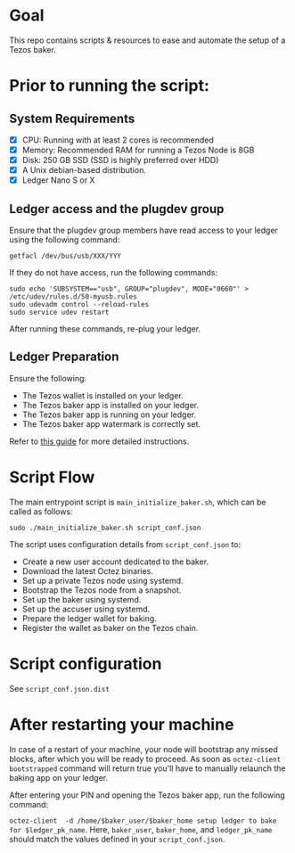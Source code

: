 # Goal

This repo contains scripts & resources to ease and automate the setup of a Tezos baker.

# Prior to running the script: 

## System Requirements

- [x] CPU: Running with at least 2 cores is recommended
- [x] Memory: Recommended RAM for running a Tezos Node is 8GB
- [x] Disk: 250 GB SSD (SSD is highly preferred over HDD)
- [x] A Unix debian-based distribution.
- [x] Ledger Nano S or X

## Ledger access and the plugdev group
Ensure that the plugdev group members have read access to your ledger using the following command:

```
getfacl /dev/bus/usb/XXX/YYY
```

If they do not have access, run the following commands:
```
sudo echo 'SUBSYSTEM=="usb", GROUP="plugdev", MODE="0660"' > /etc/udev/rules.d/50-myusb.rules
sudo udevadm control --reload-rules
sudo service udev restart
```
After running these commands, re-plug your ledger.

## Ledger Preparation

Ensure the following:

- The Tezos wallet is installed on your ledger.
- The Tezos baker app is installed on your ledger.
- The Tezos baker app is running on your ledger.
- The Tezos baker app watermark is correctly set.

Refer to [this guide](https://www.coincashew.com/coins/overview-xtz/guide-how-to-setup-a-baker/configure-ledger-nano-s) for more detailed instructions.

# Script Flow
The main entrypoint script is `main_initialize_baker.sh`, which can be called as follows:

```
sudo ./main_initialize_baker.sh script_conf.json
```

The script uses configuration details from `script_conf.json` to:
- Create a new user account dedicated to the baker.
- Download the latest Octez binaries.
- Set up a private Tezos node using systemd.
- Bootstrap the Tezos node from a snapshot.
- Set up the baker using systemd.
- Set up the accuser using systemd.
- Prepare the ledger wallet for baking.
- Register the wallet as baker on the Tezos chain.

# Script configuration

See `script_conf.json.dist`

# After restarting your machine

In case of a restart of your machine, your node will bootstrap any missed blocks, after which you will be ready to proceed.
As soon as `octez-client bootstrapped` command will return true you'll have to manually relaunch the baking app on your ledger. 

After entering your PIN and opening the Tezos baker app, run the following command:

`octez-client  -d /home/$baker_user/$baker_home setup ledger to bake for $ledger_pk_name`.
Here, `baker_user`, `baker_home`, and `ledger_pk_name` should match the values defined in your `script_conf.json`.
